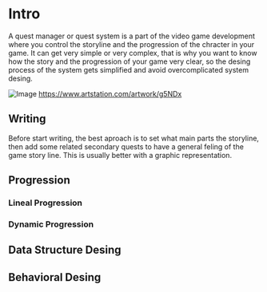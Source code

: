 # Intro

A quest manager or quest system is a part of the video game development where you control the storyline and the progression of the chracter
in your game. It can get very simple or very complex, that is why you want to know how the story and the progression of your game very clear,
so the desing process of the system gets simplified and avoid overcomplicated system desing.


![Image](QuestManager/docs/assets/sergey-grechanyuk-final-smaller.jpg)
https://www.artstation.com/artwork/g5NDx


## Writing

Before start writing, the best aproach is to set what main parts the storyline, then add some related secondary quests to have a 
general feling of the game story line. This is usually better with a graphic representation.


## Progression

### Lineal Progression

### Dynamic Progression

##  Data Structure Desing

## Behavioral Desing


